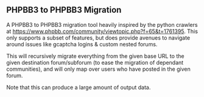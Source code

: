 ## PHPBB3 to PHPBB3 Migration

A PHPBB3 to PHPBB3 migration tool heavily inspired by the python crawlers at https://www.phpbb.com/community/viewtopic.php?f=65&t=1761395. This only supports a subset of features, but does provide avenues to navigate around issues like gcaptcha logins & custom nested forums.

This will recursively migrate everything from the given base URL to the given destination forum/subforum (to ease the migration of dependant communities), and will only map over users who have posted in the given forum.

Note that this can produce a large amount of output data.
